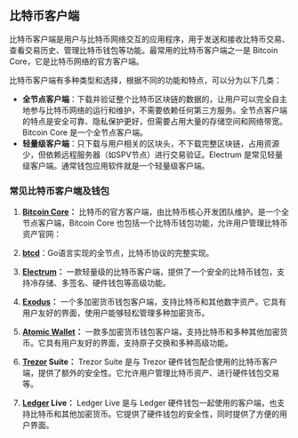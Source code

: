 ## 比特币客户端

比特币客户端是用户与比特币网络交互的应用程序，用于发送和接收比特币交易、查看交易历史、管理比特币钱包等功能。最常用的比特币客户端之一是 Bitcoin Core，它是比特币网络的官方客户端。

比特币客户端有多种类型和选择，根据不同的功能和特点，可以分为以下几类：

* **全节点客户端**：下载并验证整个比特币区块链的数据的，让用户可以完全自主地参与比特币网络的运行和维护，不需要依赖任何第三方服务。全节点客户端的特点是安全可靠、隐私保护更好，但需要占用大量的存储空间和网络带宽。Bitcoin Core  是一个全节点客户端。
* **轻量级客户端**：只下载与用户相关的区块头，不下载完整区块链，占用资源少，但依赖远程服务器（如SPV节点）进行交易验证。Electrum 是常见轻量级客户端。通常钱包应用软件就是一个轻量级客户端。



### 常见比特币客户端及钱包

1. **[Bitcoin Core](bitcoin.org)：** 比特币的官方客户端，由比特币核心开发团队维护。是一个全节点客户端，Bitcoin Core 也包括一个比特币钱包功能，允许用户管理比特币资产官网：

2. **[btcd](github.com/btcsuite/btcd)**：Go语言实现的全节点，比特币协议的完整实现。

3. **[Electrum](electrum.org)：** 一款轻量级的比特币客户端，提供了一个安全的比特币钱包，支持冷存储、多签名、硬件钱包等高级功能。

4. **[Exodus](exodus.com)：** 一个多加密货币钱包客户端，支持比特币和其他数字资产。它具有用户友好的界面，使用户能够轻松管理多种加密货币。

5. **[Atomic Wallet](https://atomicwallet.io/)：** 一款多加密货币钱包客户端，支持比特币和多种其他加密货币。它具有用户友好的界面，支持原子交换和多种高级功能。

6. **[Trezor](https://trezor.io/) Suite：** Trezor Suite 是与 Trezor 硬件钱包配合使用的比特币客户端，提供了额外的安全性。它允许用户管理比特币资产、进行硬件钱包交易等。

7. **[Ledger](https://www.ledger.com/) Live：** Ledger Live 是与 Ledger 硬件钱包一起使用的客户端，也支持比特币和其他加密货币。它提供了硬件钱包的安全性，同时提供了方便的用户界面。

   
